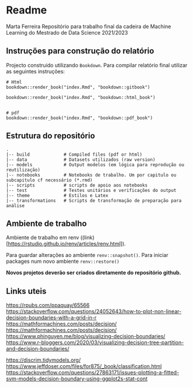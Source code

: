 # Readme
Marta Ferreira
Repositório para trabalho final da cadeira de Machine Learning do Mestrado de Data Science 2021/2023


## Instruções para construção do relatório

Projecto construido utilizando `Bookdown`. Para compilar relatório final utilizar as seguintes instruções:

```
# Html
bookdown::render_book("index.Rmd", "bookdown::gitbook")

bookdown::render_book("index.Rmd", "bookdown::html_book")


# pdf
bookdown::render_book("index.Rmd", "bookdown::pdf_book")

```

## Estrutura do repositório

```
.
|-- build             # Compiled files (pdf or html)
|-- data              # Datasets utilizados (raw version)
|-- models            # Output modelos (em lógica para reprodução ou reutilização)
|-- notebooks         # Notebooks de trabalho. Um por capitulo ou subcapitulo cf necessário (*.rmd)
|-- scripts           # scripts de apoio aos notebooks
|-- test              # Testes unitários e verificações do output
|-- theme             # Estilos e Latex
|-- transformations   # Scripts de transformação de preparação para análise
```

## Ambiente de trabalho

Ambiente de trabalho em renv ((link)[https://rstudio.github.io/renv/articles/renv.html]).

Para guardar alterações ao ambiente `renv::snapshot()`.
Para iniciar packages num novo ambiente `renv::restore()`

**Novos projetos deverão ser criados diretamente do repositório github.**


## Links uteis


https://rpubs.com/ppaquay/65566
https://stackoverflow.com/questions/24052643/how-to-plot-non-linear-decision-boundaries-with-a-grid-in-r
https://mathformachines.com/posts/decision/
https://mathformachines.com/posts/decision/
https://www.phinguyen.me/blog/visualizing-decision-boundaries/
https://www.r-bloggers.com/2020/03/visualizing-decision-tree-partition-and-decision-boundaries/

https://discrim.tidymodels.org/
https://www.jeffdoser.com/files/for875/_book/classification.html
https://stackoverflow.com/questions/27863171/issues-plotting-a-fitted-svm-models-decision-boundary-using-ggplot2s-stat-cont